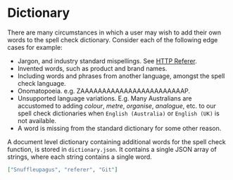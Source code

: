 # Dictionary

There are many circumstances in which a user may wish to add their own words to
the spell check dictionary. Consider each of the following edge cases for
example:

 * Jargon, and industry standard mispellings. See [HTTP Referer][1].
 * Invented words, such as product and brand names.
 * Including words and phrases from another language, amongst the spell check
   language.
 * Onomatopoeia. e.g. ZAAAAAAAAAAAAAAAAAAAAAAAAP.
 * Unsupported language variations. E.g. Many Australians are accustomed to
   adding *colour*, *metre*, *organise*, *analogue*, etc. to our spell check
   dictionaries when `English (Australia)` or `English (UK)` is not available.
 * A word is missing from the standard dictionary for some other reason.

A document level dictionary containing additional words for the spell check
function, is stored in `dictionary.json`. It contains a single JSON array of
strings, where each string contains a single word.

```json
["Snuffleupagus", "referer", "Git"]
```

[1]: https://en.wikipedia.org/wiki/HTTP_referrer
